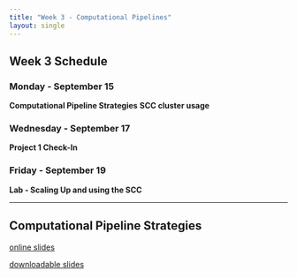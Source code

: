 ```yaml
---
title: "Week 3 - Computational Pipelines"
layout: single
---
```


## Week 3 Schedule

### Monday - September 15
**Computational Pipeline Strategies**
**SCC cluster usage**

### Wednesday - September 17
**Project 1 Check-In**

### Friday - September 19
**Lab - Scaling Up and using the SCC**

---

## Computational Pipeline Strategies

[online slides](https://docs.google.com/presentation/d/1ibyJSkFIzO08XsZaa7VQr6FfYwapnwS3tPWvxNIlx7k/present?usp=sharing)

[downloadable slides](https://docs.google.com/presentation/d/1ibyJSkFIzO08XsZaa7VQr6FfYwapnwS3tPWvxNIlx7k/export/pptx)
